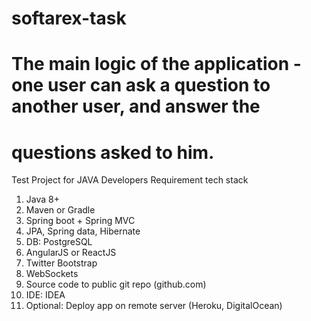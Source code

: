 # softarex-task
# The main logic of the application - one user can ask a question to another user, and answer the 
# questions asked to him.
Test Project for JAVA Developers
Requirement tech stack
1. Java 8+
2. Maven or Gradle
3. Spring boot + Spring MVC
4. JPA, Spring data, Hibernate
5. DB: PostgreSQL
6. AngularJS or ReactJS
7. Twitter Bootstrap
8. WebSockets
9. Source code to public git repo (github.com)
10. IDE: IDEA
11. Optional: Deploy app on remote server (Heroku, DigitalOcean)
